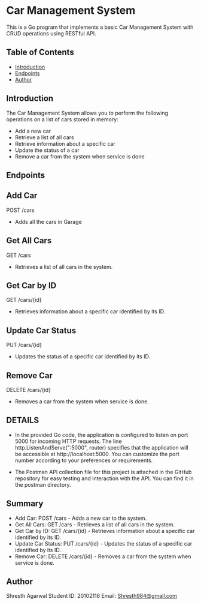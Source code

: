 # Car Management System

This is a  Go program that implements a basic Car Management System with CRUD operations using RESTful API.

## Table of Contents
- [Introduction](#introduction)
- [Endpoints](#endpoints)
- [Author](#author)

## Introduction

The Car Management System allows you to perform the following operations on a list of cars stored in memory:

- Add a new car
- Retrieve a list of all cars
- Retrieve information about a specific car
- Update the status of a car
- Remove a car from the system when service is done

## Endpoints

## Add Car
POST /cars
- Adds all the cars in Garage 

## Get All Cars
GET /cars
- Retrieves a list of all cars in the system.

## Get Car by ID
GET /cars/{id}
- Retrieves information about a specific car identified by its ID.

## Update Car Status
PUT /cars/{id}
- Updates the status of a specific car identified by its ID.

## Remove Car
DELETE /cars/{id}
- Removes a car from the system when service is done.

## DETAILS
- In the provided Go code, the application is configured to listen on port 5000 for incoming HTTP requests. The line http.ListenAndServe(":5000", router) specifies that the 
  application will be accessible at http://localhost:5000. You can customize the port number according to your preferences or requirements.

- The Postman API collection file for this project is attached in the GitHub repository for easy testing and interaction with the API. You can find it in the postman
  directory.

## Summary
- Add Car: POST /cars - Adds a new car to the system.
- Get All Cars: GET /cars - Retrieves a list of all cars in the system.
- Get Car by ID: GET /cars/{id} - Retrieves information about a specific car identified by its ID.
- Update Car Status: PUT /cars/{id} - Updates the status of a specific car identified by its ID.
- Remove Car: DELETE /cars/{id} - Removes a car from the system when service is done.

## Author
Shresth Agarwal
Student ID: 20102116
Email: Shresth984@gmail.com
